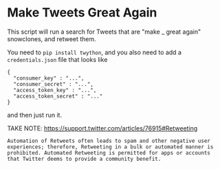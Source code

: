 # Make Tweets Great Again

This script will run a search for Tweets that are "make _ great again" snowclones, and retweet them.

You need to `pip install twython`, and you also need to add a `credentials.json` file that looks like

```
{
  "consumer_key" : "...",
  "consumer_secret" : "...",
  "access_token_key" : "...", 
  "access_token_secret" : "..."
}
```

and then just run it.

TAKE NOTE: https://support.twitter.com/articles/76915#Retweeting

```
Automation of Retweets often leads to spam and other negative user experiences; therefore, Retweeting in a bulk or automated manner is prohibited. Automated Retweeting is permitted for apps or accounts that Twitter deems to provide a community benefit.
```
